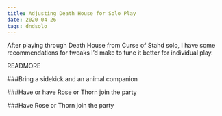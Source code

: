 ```yaml
---
title: Adjusting Death House for Solo Play
date: 2020-04-26
tags: dndsolo
---
```


After playing through Death House from Curse of Stahd solo, I have some recommendations for tweaks I’d make to tune it better for individual play.

READMORE

###Bring a sidekick and an animal companion

###Have or have Rose or Thorn join the party

###Have Rose or Thorn join the party